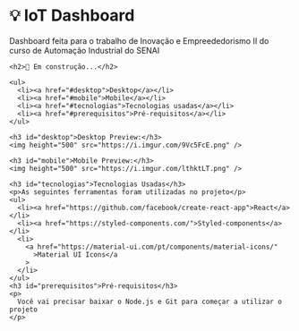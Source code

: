 <h1>💡 IoT Dashboard</h1>
    <p>
      Dashboard feita para o trabalho de Inovação e Empreededorismo II do curso
      de Automação Industrial do SENAI
    </p>

    <h2>🚧 Em construção...</h2>

    <ul>
      <li><a href="#desktop">Desktop</a></li>
      <li><a href="#mobile">Mobile</a></li>
      <li><a href="#tecnologias">Tecnologias usadas</a></li>
      <li><a href="#prerequisitos">Pré-requisitos</a></li>
    </ul>

    <h3 id="desktop">Desktop Preview:</h3>
    <img height="500" src="https://i.imgur.com/9Vc5FcE.png" />

    <h3 id="mobile">Mobile Preview:</h3>
    <img height="500" src="https://i.imgur.com/lthktLT.png" />

    <h3 id="tecnologias">Tecnologias Usadas</h3>
    <p>As seguintes ferramentas foram utilizadas no projeto</p>
    <ul>
      <li><a href="https://github.com/facebook/create-react-app">React</a></li>
      <li><a href="https://styled-components.com/">Styled-components</a></li>
      <li>
        <a href="https://material-ui.com/pt/components/material-icons/"
          >Material UI Icons</a
        >
      </li>
    </ul>
    <h3 id="prerequisitos">Pré-requisitos</h3>
    <p>
      Você vai precisar baixar o Node.js e Git para começar a utilizar o projeto
    </p>
